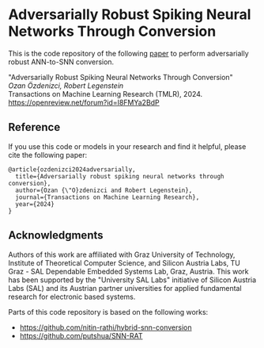 # Adversarially Robust Spiking Neural Networks Through Conversion

This is the code repository of the following [paper](https://openreview.net/pdf?id=I8FMYa2BdP) to perform adversarially robust ANN-to-SNN conversion.

"Adversarially Robust Spiking Neural Networks Through Conversion"\
<em>Ozan Özdenizci, Robert Legenstein</em>\
Transactions on Machine Learning Research (TMLR), 2024.\
https://openreview.net/forum?id=I8FMYa2BdP

## Reference
If you use this code or models in your research and find it helpful, please cite the following paper:
```
@article{ozdenizci2024adversarially,
  title={Adversarially robust spiking neural networks through conversion},
  author={Ozan {\"O}zdenizci and Robert Legenstein},
  journal={Transactions on Machine Learning Research},
  year={2024}
}
```

## Acknowledgments

Authors of this work are affiliated with Graz University of Technology, Institute of Theoretical Computer Science, and Silicon Austria Labs, TU Graz - SAL Dependable Embedded Systems Lab, Graz, Austria. This work has been supported by the "University SAL Labs" initiative of Silicon Austria Labs (SAL) and its Austrian partner universities for applied fundamental research for electronic based systems.

Parts of this code repository is based on the following works:

* https://github.com/nitin-rathi/hybrid-snn-conversion
* https://github.com/putshua/SNN-RAT
